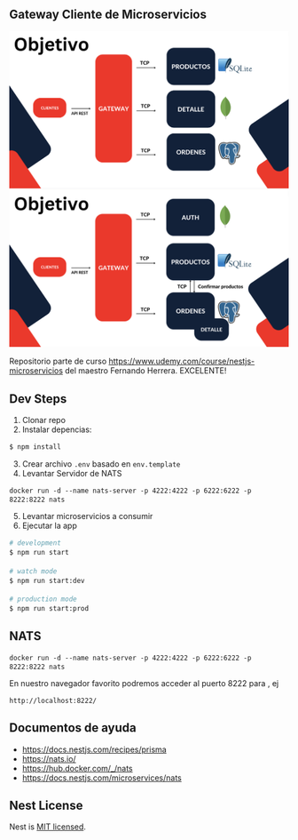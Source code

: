 
## Gateway Cliente de Microservicios

![objetivo](Objetivo.png)
![objetivo-2](Objetivo-2.png)

Repositorio parte de curso https://www.udemy.com/course/nestjs-microservicios
del maestro Fernando Herrera.
EXCELENTE!

## Dev Steps 

1. Clonar repo
2. Instalar depencias:
```bash
$ npm install
```
3. Crear archivo `.env` basado en `env.template`
4. Levantar Servidor de NATS
```
docker run -d --name nats-server -p 4222:4222 -p 6222:6222 -p 8222:8222 nats
```
5. Levantar microservicios a consumir
6. Ejecutar la app 
```bash
# development
$ npm run start

# watch mode
$ npm run start:dev

# production mode
$ npm run start:prod
```

## NATS
```
docker run -d --name nats-server -p 4222:4222 -p 6222:6222 -p 8222:8222 nats
```

En nuestro navegador favorito podremos acceder al puerto 8222 para , ej
```
http://localhost:8222/ 
```

## Documentos de ayuda

- https://docs.nestjs.com/recipes/prisma
- https://nats.io/
- https://hub.docker.com/_/nats
- https://docs.nestjs.com/microservices/nats


## Nest License

Nest is [MIT licensed](LICENSE).
